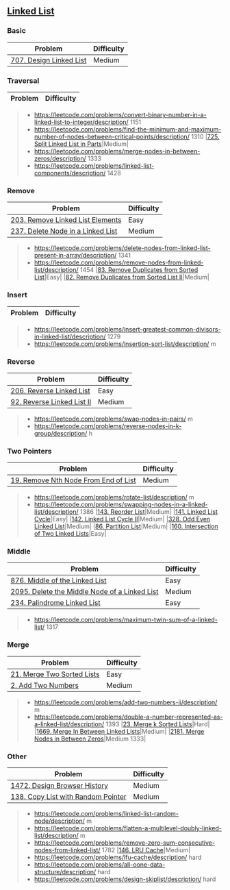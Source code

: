 ## [Linked List](../topics/linked-list.md)

### Basic
| Problem          | Difficulty |
|------------------|------------|
|[707. Design Linked List](../leetcode/707.design-linked-list.md)|Medium|

### Traversal
| Problem          | Difficulty |
|------------------|------------|
> * https://leetcode.com/problems/convert-binary-number-in-a-linked-list-to-integer/description/ 1151
> * https://leetcode.com/problems/find-the-minimum-and-maximum-number-of-nodes-between-critical-points/description/ 1310
|[725. Split Linked List in Parts](../leetcode/725.split-linked-list-in-parts.md)|Medium|
> * https://leetcode.com/problems/merge-nodes-in-between-zeros/description/ 1333
> * https://leetcode.com/problems/linked-list-components/description/ 1428

### Remove
| Problem          | Difficulty |
|------------------|------------|
|[203. Remove Linked List Elements](../leetcode/203.remove-linked-list-elements.md)|Easy|
|[237. Delete Node in a Linked List](../leetcode/237.delete-node-in-a-linked-list.md)|Medium|
> * https://leetcode.com/problems/delete-nodes-from-linked-list-present-in-array/description/ 1341
> * https://leetcode.com/problems/remove-nodes-from-linked-list/description/ 1454
|[83. Remove Duplicates from Sorted List](../leetcode/83.remove-duplicates-from-sorted-list.md)|Easy|
|[82. Remove Duplicates from Sorted List II](../leetcode/82.remove-dpulicates-from-sorted-list-ii.md)|Medium|

### Insert
| Problem          | Difficulty |
|------------------|------------|
> * https://leetcode.com/problems/insert-greatest-common-divisors-in-linked-list/description/ 1279
> * https://leetcode.com/problems/insertion-sort-list/description/ m

### Reverse
| Problem          | Difficulty |
|------------------|------------|
|[206. Reverse Linked List](../leetcode/206.reverse-linked-list.md)|Easy|
|[92. Reverse Linked List II](../leetcode/92.reverse-linked-list-ii.md)|Medium|
> * https://leetcode.com/problems/swap-nodes-in-pairs/ m
> * https://leetcode.com/problems/reverse-nodes-in-k-group/description/ h

### Two Pointers
| Problem          | Difficulty |
|------------------|------------|
|[19. Remove Nth Node From End of List](../leetcode/19.remove-nth-node-from-end-of-list.md)|Medium|
> * https://leetcode.com/problems/rotate-list/description/ m
> * https://leetcode.com/problems/swapping-nodes-in-a-linked-list/description/ 1386
|[143. Reorder List](../leetcode/143.reorder-list.md)|Medium|
|[141. Linked List Cycle](../leetcode/141.linked-list-cycle.md)|Easy|
|[142. Linked List Cycle II](../leetcode/142.linked-list-cycle-ii.md)|Medium|
|[328. Odd Even Linked List](../leetcode/328.odd-even-linked-list.md)|Medium|
|[86. Partition List](../leetcode/86.partition-list.md)|Medium|
|[160. Intersection of Two Linked Lists](../leetcode/160.intersection-of-two-linked-lists.md)|Easy|

### Middle
| Problem          | Difficulty |
|------------------|------------|
|[876. Middle of the Linked List](../leetcode/876.middle-of-the-linked-list.md)|Easy|
|[2095. Delete the Middle Node of a Linked List](../leetcode/2095.delete-the-middle-node-of-a-linked-list.md)|Medium|
|[234. Palindrome Linked List](../leetcode/234.palindrome-linked-list.md)|Easy|
> * https://leetcode.com/problems/maximum-twin-sum-of-a-linked-list/ 1317

### Merge
| Problem          | Difficulty |
|------------------|------------|
|[21. Merge Two Sorted Lists](../leetcode/21.merge-two-sorted-lists.md)|Easy|
|[2. Add Two Numbers](../leetcode/2.add-two-numbers.md)|Medium|
> * https://leetcode.com/problems/add-two-numbers-ii/description/ m
> * https://leetcode.com/problems/double-a-number-represented-as-a-linked-list/description/ 1393
|[23. Merge k Sorted Lists](../leetcode/23.merge-k-sorted-lists.md)|Hard|
|[1669. Merge In Between Linked Lists](../leetcode/1669.merge-in-between-linked-lists.md)|Medium|
|[2181. Merge Nodes in Between Zeros](../leetcode/2181.merge-nodes-in-between-zeros.md)|Medium 1333|

### Other
| Problem          | Difficulty |
|------------------|------------|
|[1472. Design Browser History](../leetcode/1472.design-browser-history.md)|Medium|
|[138. Copy List with Random Pointer](../leetcode/138.copy-list-with-random-pointers.md)|Medium|
> * https://leetcode.com/problems/linked-list-random-node/description/ m
> * https://leetcode.com/problems/flatten-a-multilevel-doubly-linked-list/description/ m
> * https://leetcode.com/problems/remove-zero-sum-consecutive-nodes-from-linked-list/ 1782
|[146. LRU Cache](../leetcode/146.lru-cache.md)|Medium|
> * https://leetcode.com/problems/lfu-cache/description/ hard
> * https://leetcode.com/problems/all-oone-data-structure/description/ hard
> * https://leetcode.com/problems/design-skiplist/description/ hard